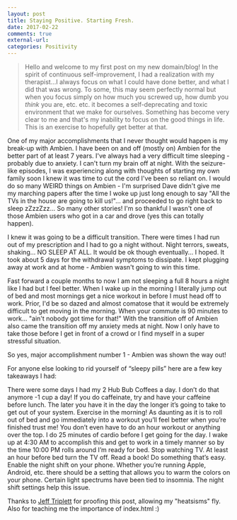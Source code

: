 ```yaml
---
layout: post
title: Staying Positive. Starting Fresh.
date: 2017-02-22
comments: true
external-url:
categories: Positivity
---
```


> Hello and welcome to my first post on my new domain/blog! In the spirit of continuous self-improvement, I had a realization with my therapist...I always focus on what I could have done better, and what I did that was wrong. To some, this may seem perfectly normal but when you focus simply on how much you screwed up, how dumb you *think* you are, etc. etc. it becomes a self-deprecating and toxic environment that we make for ourselves. Something has become very clear to me and that's my inability to focus on the good things in life. This is an exercise to hopefully get better at that.
 
One of my major accomplishments that I never thought would happen is my break-up with Ambien. I have been on and off (mostly on) Ambien for the better part of at least 7 years. I've always had a very difficult time sleeping - probably due to anxiety. I can't turn my brain off at night. With the seizure-like episodes, I was experiencing along with thoughts of starting my own family soon I knew it was time to cut the cord I've been so reliant on. I would do so many WEIRD things on Ambien - I'm surprised Dave didn't give me my marching papers after the time I woke up just long enough to say "All the TVs in the house are going to kill us!"... and proceeded to go right back to sleep zZzzZzz... So many other stories! I'm so thankful I wasn't one of those Ambien users who got in a car and drove (yes this can totally happen).
 
I knew it was going to be a difficult transition. There were times I had run out of my prescription and I had to go a night without. Night terrors, sweats, shaking... NO SLEEP AT ALL. It would be ok though eventually... I hoped. It took about 5 days for the withdrawal symptoms to dissipate. I kept plugging away at work and at home - Ambien wasn't going to win this time.
 
Fast forward a couple months to now I am not sleeping a full 8 hours a night like I had but I feel better. When I wake up in the morning I literally jump out of bed and most mornings get a nice workout in before I must head off to work. Prior, I'd be so dazed and almost comatose that it would be extremely difficult to get moving in the morning. When your commute is 90 minutes to work... "ain't nobody got time for that!" With the transition off of Ambien also came the transition off my anxiety meds at night. Now I only have to take those before I get in front of a crowd or I find myself in a super stressful situation. 

 
So yes, major accomplishment number 1 - Ambien was shown the way out! 

For anyone else looking to rid yourself of “sleepy pills” here are a few key takeaways I had:

There were some days I had my 2 Hub Bub Coffees a day. I don’t do that anymore -1 cup a day! 
If you do caffeinate, try and have your caffeine before lunch. The later you have it in the day the longer it’s going to take to get out of your system. 
Exercise in the morning! As daunting as it is to roll out of bed and go immediately into a workout you’ll feel better when you’re finished trust me! You don’t even have to do an hour workout or anything over the top. I do 25 minutes of cardio before I get going for the day. I wake up at 4:30 AM to accomplish this and get to work in a timely manner so by the time 10:00 PM rolls around I’m ready for bed.
Stop watching TV. At least an hour before bed turn the TV off. Read a book! Do something that’s easy. 
Enable the night shift on your phone. Whether you’re running Apple, Android, etc. there should be a setting that allows you to warm the colors on your phone. Certain light spectrums have been tied to insomnia. The night shift settings help this issue. 

Thanks to <a href="https://twitter.com/webology">Jeff Triplett</a> for proofing this post, allowing my "heatsisms" fly. Also for teaching me the importance of index.html :) 





